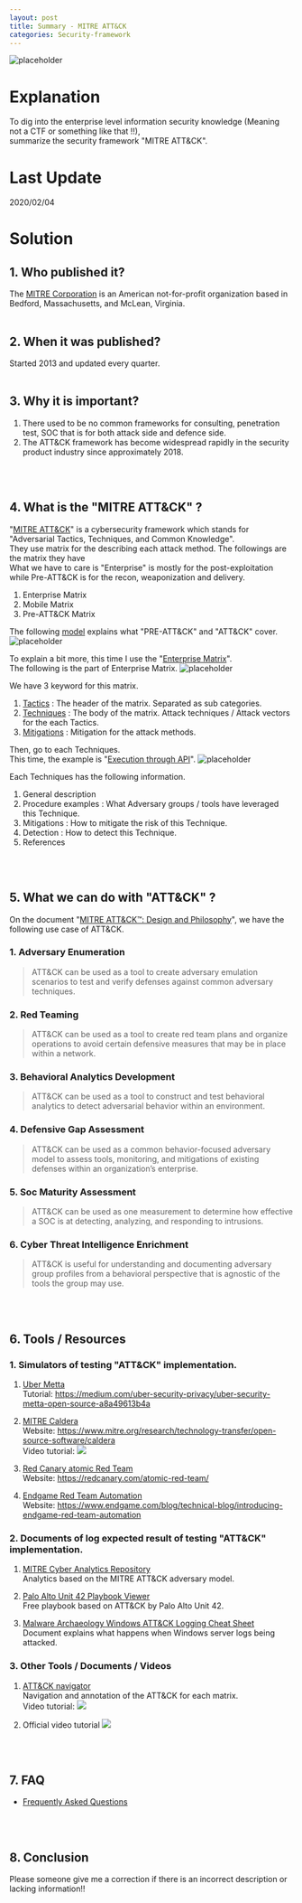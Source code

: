 ```yaml
---
layout: post
title: Summary - MITRE ATT&CK
categories: Security-framework
---
```


![placeholder](https://media.githubusercontent.com/media/1n4r1/1n4r1.github.io/master/public/images/2020-02-04/mitre_attack_matrix.png)

# Explanation
To dig into the enterprise level information security knowledge (Meaning not a CTF or something like that !!),<br>
summarize the security framework "MITRE ATT&CK".

# Last Update
2020/02/04

# Solution
## 1. Who published it?
The <a href="https://www.mitre.org/">MITRE Corporation</a> is an American not-for-profit organization based in Bedford, Massachusetts, and McLean, Virginia.
<br>
<br>


## 2. When it was published?
Started 2013 and updated every quarter.
<br>
<br>


## 3. Why it is important?
1. There used to be no common frameworks for consulting, penetration test, SOC that is for both attack side and defence side.
2. The ATT&CK framework has become widespread rapidly in the security product industry since approximately 2018.
<br>
<br>


## 4. What is the "MITRE ATT&CK" ?
"<a href="https://attack.mitre.org/">MITRE ATT&CK</a>" is a cybersecurity framework which stands for "Adversarial Tactics, Techniques, and Common Knowledge".<br>
They use matrix for the describing each attack method. The followings are the matrix they have<br>
What we have to care is "Enterprise" is mostly for the post-exploitation while Pre-ATT&CK is for the recon, weaponization and delivery.
1. Enterprise Matrix
2. Mobile Matrix
3. Pre-ATT&CK Matrix

The following <a href="https://attack.mitre.org/resources/enterprise-introduction/">model</a> explains what "PRE-ATT&CK" and "ATT&CK" cover.
![placeholder](https://media.githubusercontent.com/media/1n4r1/1n4r1.github.io/master/public/images/2020-02-04/enterprise-pre-lifecycle.png)

To explain a bit more, this time I use the "<a href="https://attack.mitre.org/matrices/enterprise/">Enterprise Matrix</a>".<br>
The following is the part of Enterprise Matrix.
![placeholder](https://media.githubusercontent.com/media/1n4r1/1n4r1.github.io/master/public/images/2020-02-04/2020-02-01-16-07-53.png)

We have 3 keyword for this matrix.
1. <a href="https://attack.mitre.org/tactics/enterprise/">Tactics</a> : The header of the matrix. Separated as sub categories.
2. <a href="https://attack.mitre.org/techniques/enterprise/">Techniques</a> : The body of the matrix. Attack techniques / Attack vectors for the each Tactics.
3. <a href="https://attack.mitre.org/mitigations/enterprise/">Mitigations</a> : Mitigation for the attack methods.

Then, go to each Techniques.<br>
This time, the example is "<a href="https://attack.mitre.org/techniques/T1106/">Execution through API</a>".
![placeholder](https://media.githubusercontent.com/media/1n4r1/1n4r1.github.io/master/public/images/2020-02-04/2020-02-03-21-04-24.png)

Each Techniques has the following information.
1. General description
2. Procedure examples : What Adversary groups / tools have leveraged this Technique.
3. Mitigations : How to mitigate the risk of this Technique.
4. Detection : How to detect this Technique.
5. References
<br>
<br>


## 5. What we can do with "ATT&CK" ?
On the document "<a href="https://www.mitre.org/sites/default/files/publications/pr-18-0944-11-mitre-attack-design-and-philosophy.pdf">MITRE ATT&CK™: Design and Philosophy</a>", we have the following use case of ATT&CK.
### 1. Adversary Enumeration
> ATT&CK can be used as a tool to create adversary emulation scenarios to test and verify defenses against common adversary techniques.  

### 2. Red Teaming
> ATT&CK can be used as a tool to create red team plans and organize operations to avoid certain defensive measures that may be in place within a network. 

### 3. Behavioral Analytics Development
> ATT&CK can be used as a tool to construct and test behavioral analytics to detect adversarial behavior within an environment.

### 4. Defensive Gap Assessment
> ATT&CK can be used as a common behavior-focused adversary model to assess tools, monitoring, and mitigations of existing defenses within an organization’s enterprise.

### 5. Soc Maturity Assessment
> ATT&CK can be used as one measurement to determine how effective a SOC is at detecting, analyzing, and responding to intrusions.

### 6. Cyber Threat Intelligence Enrichment
> ATT&CK is useful for understanding and documenting adversary group profiles from a behavioral perspective that is agnostic of the tools the group may use.
<br>
<br>


## 6. Tools / Resources
### 1. Simulators of testing "ATT&CK" implementation.
1. <a href="https://github.com/uber-common/metta">Uber Metta</a><br>
Tutorial: <a href="https://medium.com/uber-security-privacy/uber-security-metta-open-source-a8a49613b4a">https://medium.com/uber-security-privacy/uber-security-metta-open-source-a8a49613b4a</a>

2. <a href="https://github.com/mitre/caldera">MITRE Caldera</a><br>
Website: <a href="https://www.mitre.org/research/technology-transfer/open-source-software/caldera">https://www.mitre.org/research/technology-transfer/open-source-software/caldera</a><br>
Video tutorial: 
[![](https://img.youtube.com/vi/xjDrWStR68E/0.jpg)](https://www.youtube.com/watch?v=xjDrWStR68E) 

3. <a href="https://github.com/redcanaryco/atomic-red-team">Red Canary atomic Red Team</a><br>
Website: <a href="https://redcanary.com/atomic-red-team/">https://redcanary.com/atomic-red-team/</a>

4. <a href="https://github.com/endgameinc/RTA">Endgame Red Team Automation</a><br>
Website: <a href="https://www.endgame.com/blog/technical-blog/introducing-endgame-red-team-automation">https://www.endgame.com/blog/technical-blog/introducing-endgame-red-team-automation</a>

### 2. Documents of log expected result of testing "ATT&CK" implementation.
1. <a href="https://car.mitre.org/">MITRE Cyber Analytics Repository</a><br>
Analytics based on the MITRE ATT&CK adversary model.

2. <a href="https://pan-unit42.github.io/playbook_viewer/">Palo Alto Unit 42 Playbook Viewer</a><br>
Free playbook based on ATT&CK by Palo Alto Unit 42.

3. <a href="https://static1.squarespace.com/static/552092d5e4b0661088167e5c/t/5b8f091c0ebbe8644d3a886c/1536100639356/Windows+ATT%26CK_Logging+Cheat+Sheet_ver_Sept_2018.pdf">Malware Archaeology Windows ATT&CK Logging Cheat Sheet</a><br>
Document explains what happens when Windows server logs being attacked.

### 3. Other Tools / Documents / Videos
1. <a href="https://mitre-attack.github.io/attack-navigator/">ATT&CK navigator</a><br>
Navigation and annotation of the ATT&CK for each matrix.<br>
Video tutorial:
[![](https://img.youtube.com/vi/pcclNdwG8Vs/0.jpg)](https://www.youtube.com/watch?v=pcclNdwG8Vs)

2. Official video tutorial
[![](https://img.youtube.com/vi/EsvUUCrbhIE/0.jpg)](https://www.youtube.com/watch?v=EsvUUCrbhIE)
<br>
<br>


## 7. FAQ
* <a href="https://attack.mitre.org/resources/getting-started/">Frequently Asked Questions</a>
<br>
<br>


## 8. Conclusion

Please someone give me a correction if there is an incorrect description or lacking information!!
